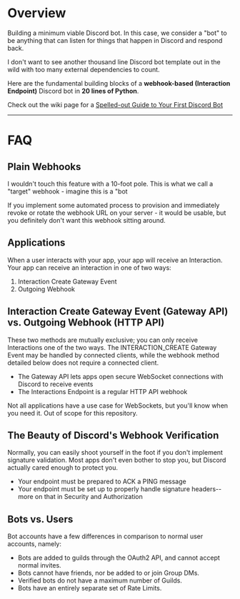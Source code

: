 # Overview
Building a minimum viable Discord bot. In this case, we consider a "bot" to be anything that can listen for things that happen in Discord and respond back.

I don't want to see another thousand line Discord bot template out in the wild with too many external dependencies to count. 

Here are the fundamental building blocks of a **webhook-based (Interaction Endpoint)** Discord bot in **20 lines of Python**.

Check out the wiki page for a [Spelled-out Guide to Your First Discord Bot](https://github.com/hitorilabs/minibot/wiki/Spelled-out-Guide-to-Your-First-Discord-Bot)

---
# FAQ
## Plain Webhooks 
I wouldn't touch this feature with a 10-foot pole. This is what we call a "target" webhook - imagine this is a "bot

If you implement some automated process to provision and immediately revoke or rotate the webhook URL on your server - it would be usable, but you definitely don't want this webhook sitting around.

## Applications

When a user interacts with your app, your app will receive an Interaction. Your app can receive an interaction in one of two ways:

1. Interaction Create Gateway Event
2. Outgoing Webhook

## Interaction Create Gateway Event (Gateway API) vs. Outgoing Webhook (HTTP API)
These two methods are mutually exclusive; you can only receive Interactions one of the two ways. The INTERACTION_CREATE Gateway Event may be handled by connected clients, while the webhook method detailed below does not require a connected client.

- The Gateway API lets apps open secure WebSocket connections with Discord to receive events 
- The Interactions Endpoint is a regular HTTP API webhook

Not all applications have a use case for WebSockets, but you'll know when you need it. Out of scope for this repository.

## The Beauty of Discord's Webhook Verification

Normally, you can easily shoot yourself in the foot if you don't implement signature validation. Most apps don't even bother to stop you, but Discord actually cared enough to protect you.

- Your endpoint must be prepared to ACK a PING message
- Your endpoint must be set up to properly handle signature headers--more on that in Security and Authorization

## Bots vs. Users

Bot accounts have a few differences in comparison to normal user accounts, namely:

- Bots are added to guilds through the OAuth2 API, and cannot accept normal invites.
- Bots cannot have friends, nor be added to or join Group DMs.
- Verified bots do not have a maximum number of Guilds.
- Bots have an entirely separate set of Rate Limits.
